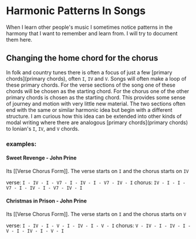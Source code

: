 # Harmonic Patterns In Songs
When I learn other people's music I sometimes notice patterns in the harmony that I want to remember and learn from. I will try to document them here.

## Changing the home chord for the chorus
In folk and country tunes there is often a focus of just a few [primary chords](primary chords), often `I`, `IV` and `V`.  Songs will often make a loop of these primary chords. For the verse sections of the song one of these chords will be chosen as the starting chord. For the chorus one of the other primary chords is chosen as the starting chord. This provides some sense of journey and motion with very little new material. The two sections often end with the same or similar harmonic idea but begin with a different structure. I am curious how this idea can be extended into other kinds of modal writing where there are analogous [primary chords](primary chords) to Ionian's `I`, `IV`, and `V` chords.

### examples:
#### Sweet Revenge - John Prine
Its [[Verse Chorus Form]]. The verse starts on `I` and the chorus starts on `IV`

verse: `I - IV - I - V7 - I - IV - I - V7 - IV - I`
chorus: `IV - I - I - V7 - I - IV - I - V7 - IV - I`

#### Christmas in Prison - John Prine
Its [[Verse Chorus Form]]. The verse starts on `I` and the chorus starts on `V`

verse: `I - IV - I - V - I - IV - I - V - I`
chorus: `V - IV - I - IV - I - V - I - IV - I - V - I`
